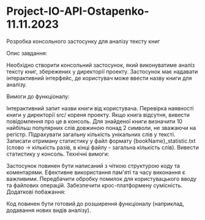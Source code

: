 # Project-IO-API-Ostapenko-11.11.2023
Розробка консольного застосунку для аналізу тексту книг

Опис завдання:

Необхідно створити консольний застосунок, який виконуватиме аналіз тексту книг, збережених у директорії проекту. Застосунок має надавати інтерактивний інтерфейс, де користувач може ввести назву книги для аналізу.

Вимоги до функціоналу:

Інтерактивний запит назви книги від користувача.
Перевірка наявності книги у директорії src/ кореня проекту.
Якщо книга відсутня, вивести повідомлення про це в консоль.
Для знайденої книги визначити 10 найбільш популярних слів довжиною понад 2 символи, не зважаючи на регістр.
Підрахувати загальну кількість унікальних слів у тексті.
Записати отриману статистику у файл формату {bookName}_statistic.txt (слово -> кількість разів, в кінці файлу - загальна кількість слів).
Вивести статистику у консоль.
Технічні вимоги:

Застосунок повинен бути написаний з чіткою структурою коду та коментарями.
Ефективне використання пам'яті та часу виконання є важливими.
Передбачити обробку помилок для користувацького вводу та файлових операцій.
Забезпечити крос-платформену сумісність.
Додаткові побажання:

Код повинен бути готовий до розширення функціоналу (наприклад, додавання нових видів аналізу).
